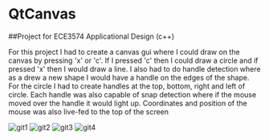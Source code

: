 # QtCanvas

##Project for ECE3574 Applicational Design (c++)

For this project I had to create a canvas gui where I could draw on the canvas by pressing 'x' or 'c'.
If I pressed 'c' then I could draw a circle and if pressed 'x' then I would draw a line.
I also had to do handle detection where as a drew a new shape I would have a handle on the edges of the shape.
For the circle I had to create handles at the top, bottom, right and left of circle. 
Each handle was also capable of snap detection where if the mouse moved over the handle it would light up.
Coordinates and position of the mouse was also live-fed to the top of the screen


![git1](https://cloud.githubusercontent.com/assets/17180094/13038529/11b0ddac-d362-11e5-964c-2bfaead9cf62.png)
![git2](https://cloud.githubusercontent.com/assets/17180094/13038532/11bc3e22-d362-11e5-9122-a7c4d9b1e70a.png)
![git3](https://cloud.githubusercontent.com/assets/17180094/13038531/11ba7d94-d362-11e5-97d8-34e6d4862a6b.jpg)
![git4](https://cloud.githubusercontent.com/assets/17180094/13038530/11ba4900-d362-11e5-98ad-22fcf49065ca.jpg)
